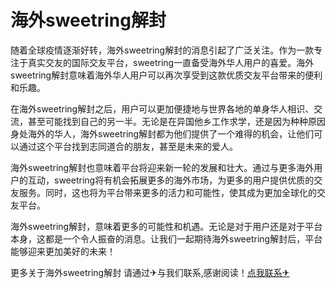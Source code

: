# 海外sweetring解封

随着全球疫情逐渐好转，海外sweetring解封的消息引起了广泛关注。作为一款专注于真实交友的国际交友平台，sweetring一直备受海外华人用户的喜爱。海外sweetring解封意味着海外华人用户可以再次享受到这款优质交友平台带来的便利和乐趣。

在海外sweetring解封之后，用户可以更加便捷地与世界各地的单身华人相识、交流，甚至可能找到自己的另一半。无论是在异国他乡工作求学，还是因为种种原因身处海外的华人，海外sweetring解封都为他们提供了一个难得的机会，让他们可以通过这个平台找到志同道合的朋友，甚至是未来的爱人。

海外sweetring解封也意味着平台将迎来新一轮的发展和壮大。通过与更多海外用户的互动，sweetring将有机会拓展更多的海外市场，为更多的用户提供优质的交友服务。同时，这也将为平台带来更多的活力和可能性，使其成为更加全球化的交友平台。

海外sweetring解封，意味着更多的可能性和机遇。无论是对于用户还是对于平台本身，这都是一个令人振奋的消息。让我们一起期待海外sweetring解封后，平台能够迎来更加美好的未来！

更多关于海外sweetring解封 请通过✈与我们联系,感谢阅读！[点我联系✈](https://auth.G208.com)